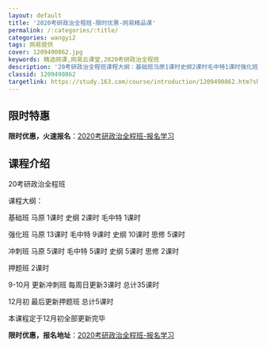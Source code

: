 ```yaml
---
layout: default
title: '2020考研政治全程班-限时优惠-网易精品课'
permalink: /:categories/:title/
categories: wangyi2
tags: 网易提供
cover: 1209490862.jpg
keywords: 精选网课,网易云课堂,2020考研政治全程班
description: '20考研政治全程班课程大纲：基础班马原1课时史纲2课时毛中特1课时强化班马原13课时毛中特9课时史纲10课时思修5课时冲'
classid: 1209490862
targetlink: https://study.163.com/course/introduction/1209490862.htm?share=1&shareId=1025206652&utm_campaign=share&utm_medium=iphoneShare&utm_source=&utm_u=1025206652
---
```


## 限时特惠

**限时优惠，火速报名**：[2020考研政治全程班-报名学习](https://study.163.com/course/introduction/1209490862.htm?share=1&shareId=1025206652&utm_campaign=share&utm_medium=iphoneShare&utm_source=&utm_u=1025206652)

## 课程介绍

20考研政治全程班

课程大纲：

基础班       马原  1课时    史纲 2课时  毛中特 1课时   

强化班       马原  13课时   毛中特 9课时  史纲 10课时   思修 5课时

冲刺班       马原  5课时  毛中特 5课时  史纲 5课时  思修 2课时

押题班      2课时

9-10月 更新冲刺班  每周日更新3课时 总计35课时

12月初 最后更新押题班  总计5课时

本课程定于12月初全部更新完毕

**限时优惠，报名地址**：[2020考研政治全程班-报名学习](https://study.163.com/course/introduction/1209490862.htm?share=1&shareId=1025206652&utm_campaign=share&utm_medium=iphoneShare&utm_source=&utm_u=1025206652)

